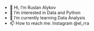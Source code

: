- 👋 Hi, I’m Ruslan Alykov
- 👀 I’m interested in Data and Python
- 🌱 I’m currently learning Data Analysis
- 📫 How to reach me: Instagram @el_rra

<!---
Cyber-Ra/Cyber-Ra is a ✨ special ✨ repository because its `README.md` (this file) appears on your GitHub profile.
You can click the Preview link to take a look at your changes.
--->
